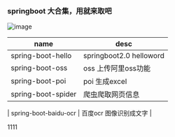 ### springboot 大合集，用就来取吧

![image](https://github.com/mefly521/springbootAllinone/blob/master/readme-files/test.png)

|   name  |   desc  |
| --- | --- |
|  spring-boot-hello   |  springboot2.0 helloword   |
|  spring-boot-oss   |   oss 上传阿里oss功能  |
|  spring-boot-poi   |   poi 生成excel   |
|  spring-boot-spider   |   爬虫爬取网页信息   |


|  spring-boot-baidu-ocr   |   百度ocr 图像识别成文字  |


1111